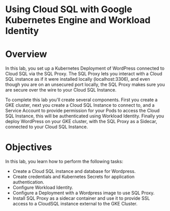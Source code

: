 # Using Cloud SQL with Google Kubernetes Engine and Workload Identity

# **Overview**

In this lab, you set up a Kubernetes Deployment of WordPress connected to Cloud SQL via the SQL Proxy. The SQL Proxy lets you interact with a Cloud SQL instance as if it were installed locally (localhost:3306), and even though you are on an unsecured port locally, the SQL Proxy makes sure you are secure over the wire to your Cloud SQL Instance.

To complete this lab you'll create several components. First you create a GKE cluster, next you create a Cloud SQL Instance to connect to, and a Service Account to provide permission for your Pods to access the Cloud SQL Instance, this will be authenticated using Workload Identity. Finally you deploy WordPress on your GKE cluster, with the SQL Proxy as a Sidecar, connected to your Cloud SQL Instance.

# **Objectives**

In this lab, you learn how to perform the following tasks:

- Create a Cloud SQL instance and database for Wordpress.
- Create credentials and Kubernetes Secrets for application authentication.
- Configure Workload Identity.
- Configure a Deployment with a Wordpress image to use SQL Proxy.
- Install SQL Proxy as a sidecar container and use it to provide SSL access to a CloudSQL instance external to the GKE Cluster.